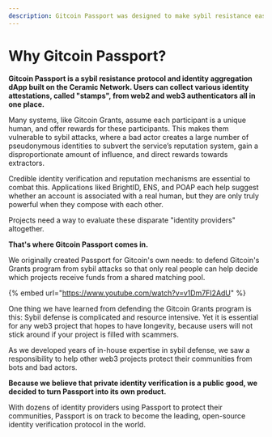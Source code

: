 ```yaml
---
description: Gitcoin Passport was designed to make sybil resistance easy.
---
```


# Why Gitcoin Passport?

**Gitcoin Passport is a sybil resistance protocol and identity aggregation dApp built on the Ceramic Network. Users can collect various identity attestations, called "stamps", from web2 and web3 authenticators all in one place.**

Many systems, like Gitcoin Grants, assume each participant is a unique human, and offer rewards for these participants. This makes them vulnerable to sybil attacks, where a bad actor creates a large number of pseudonymous identities to subvert the service’s reputation system, gain a disproportionate amount of influence, and direct rewards towards extractors.

Credible identity verification and reputation mechanisms are essential to combat this. Applications liked BrightID, ENS, and POAP each help suggest whether an account is associated with a real human, but they are only truly powerful when they compose with each other.

Projects need a way to evaluate these disparate "identity providers" altogether.

**That's where Gitcoin Passport comes in.**

We originally created Passport for Gitcoin's own needs: to defend Gitcoin's Grants program from sybil attacks so that only real people can help decide which projects receive funds from a shared matching pool.

{% embed url="https://www.youtube.com/watch?v=v1Dm7FI2AdU" %}

One thing we have learned from defending the Gitcoin Grants program is this: Sybil defense is complicated and resource intensive. Yet it is essential for any web3 project that hopes to have longevity, because users will not stick around if your project is filled with scammers.

As we developed years of in-house expertise in sybil defense, we saw a responsibility to help other web3 projects protect their communities from bots and bad actors.

**Because we believe that private identity verification is a public good, we decided to turn Passport into its own product.**

With dozens of identity providers using Passport to protect their communities, Passport is on track to become the leading, open-source identity verification protocol in the world.

###

